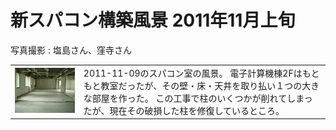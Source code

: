 # 新スパコン構築風景 2011年11月上旬

写真撮影 : 塩島さん、窪寺さん

<table>

<tr>
<td><img src="images/DSCN1639.JPG" width="400"></td>
<td>
2011-11-09のスパコン室の風景。
電子計算機棟2Fはもともと教室だったが、その壁・床・天井を取り払い１つの大きな部屋を作った。
この工事で柱のいくつかが削れてしまったが、現在その破損した柱を修復しているところ。
</td>
<tr>

</table>